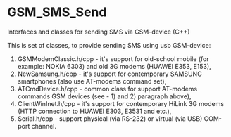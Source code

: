 # GSM_SMS_Send
Interfaces and classes for sending SMS via GSM-device (C++)

This is set of classes, to provide sending SMS using usb GSM-device:

1) GSMModemClassic.h/cpp - it's support for old-school mobile (for example: NOKIA 6303) and old 3G modems (HUAWEI E353, E153),
2) NewSamsung.h/cpp - it's support for contemporary SAMSUNG smartphones (also use AT-modems command set),
3) ATCmdDevice.h/cpp - common class for support AT-modems commands GSM devices (see - 1) and 2) paragraph above),
4) ClientWinInet.h/cpp - it's support for contemporary HiLink 3G modems (HTTP connection to HUAWEI E303, E3531 and etc.),
5) Serial.h/cpp - support physical (via RS-232) or virtual (via USB) COM-port channel.
